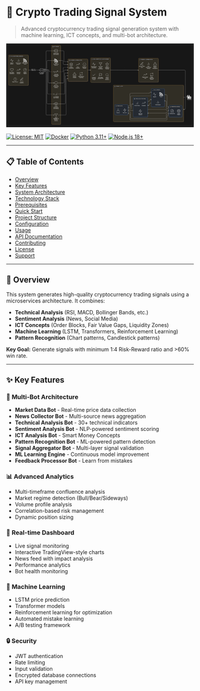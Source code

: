 # 🚀 Crypto Trading Signal System

> Advanced cryptocurrency trading signal generation system with machine learning, ICT concepts, and multi-bot architecture.

![System Architecture](docs/architecture/system-diagram.png)

[![License: MIT](https://img.shields.io/badge/License-MIT-yellow.svg)](https://opensource.org/licenses/MIT)
[![Docker](https://img.shields.io/badge/Docker-Ready-blue.svg)](https://www.docker.com/)
[![Python 3.11+](https://img.shields.io/badge/Python-3.11+-green.svg)](https://www.python.org/)
[![Node.js 18+](https://img.shields.io/badge/Node.js-18+-green.svg)](https://nodejs.org/)

---

## 📋 Table of Contents

- [Overview](#overview)
- [Key Features](#key-features)
- [System Architecture](#system-architecture)
- [Technology Stack](#technology-stack)
- [Prerequisites](#prerequisites)
- [Quick Start](#quick-start)
- [Project Structure](#project-structure)
- [Configuration](#configuration)
- [Usage](#usage)
- [API Documentation](#api-documentation)
- [Contributing](#contributing)
- [License](#license)
- [Support](#support)

---

## 🎯 Overview

This system generates high-quality cryptocurrency trading signals using a microservices architecture. It combines:

- **Technical Analysis** (RSI, MACD, Bollinger Bands, etc.)
- **Sentiment Analysis** (News, Social Media)
- **ICT Concepts** (Order Blocks, Fair Value Gaps, Liquidity Zones)
- **Machine Learning** (LSTM, Transformers, Reinforcement Learning)
- **Pattern Recognition** (Chart patterns, Candlestick patterns)

**Key Goal:** Generate signals with minimum 1:4 Risk-Reward ratio and >60% win rate.

---

## ✨ Key Features

### 🤖 **Multi-Bot Architecture**
- **Market Data Bot** - Real-time price data collection
- **News Collector Bot** - Multi-source news aggregation
- **Technical Analysis Bot** - 30+ technical indicators
- **Sentiment Analysis Bot** - NLP-powered sentiment scoring
- **ICT Analysis Bot** - Smart Money Concepts
- **Pattern Recognition Bot** - ML-powered pattern detection
- **Signal Aggregator Bot** - Multi-layer signal validation
- **ML Learning Engine** - Continuous model improvement
- **Feedback Processor Bot** - Learn from mistakes

### 📊 **Advanced Analytics**
- Multi-timeframe confluence analysis
- Market regime detection (Bull/Bear/Sideways)
- Volume profile analysis
- Correlation-based risk management
- Dynamic position sizing

### 🎨 **Real-time Dashboard**
- Live signal monitoring
- Interactive TradingView-style charts
- News feed with impact analysis
- Performance analytics
- Bot health monitoring

### 🧠 **Machine Learning**
- LSTM price prediction
- Transformer models
- Reinforcement learning for optimization
- Automated mistake learning
- A/B testing framework

### 🔒 **Security**
- JWT authentication
- Rate limiting
- Input validation
- Encrypted database connections
- API key management
